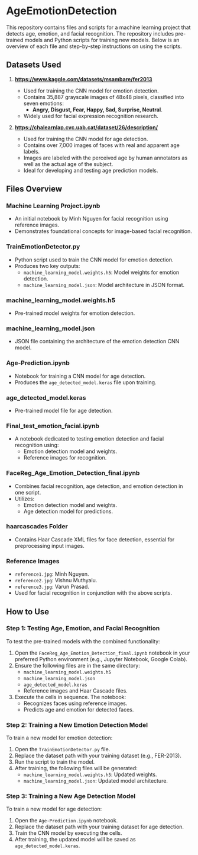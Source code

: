 # AgeEmotionDetection

This repository contains files and scripts for a machine learning project that detects age, emotion, and facial recognition. The repository includes pre-trained models and Python scripts for training new models. Below is an overview of each file and step-by-step instructions on using the scripts.

## Datasets Used

1. **https://www.kaggle.com/datasets/msambare/fer2013**
   - Used for training the CNN model for emotion detection.  
   - Contains 35,887 grayscale images of 48x48 pixels, classified into seven emotions:  
     - **Angry, Disgust, Fear, Happy, Sad, Surprise, Neutral**.  
   - Widely used for facial expression recognition research.  

2. **https://chalearnlap.cvc.uab.cat/dataset/26/description/**  
   - Used for training the CNN model for age detection.  
   - Contains over 7,000 images of faces with real and apparent age labels.  
   - Images are labeled with the perceived age by human annotators as well as the actual age of the subject.  
   - Ideal for developing and testing age prediction models.

## Files Overview

### **Machine Learning Project.ipynb**
- An initial notebook by Minh Nguyen for facial recognition using reference images.
- Demonstrates foundational concepts for image-based facial recognition.

### **TrainEmotionDetector.py**
- Python script used to train the CNN model for emotion detection.
- Produces two key outputs:
  - `machine_learning_model.weights.h5`: Model weights for emotion detection.
  - `machine_learning_model.json`: Model architecture in JSON format.

### **machine_learning_model.weights.h5**
- Pre-trained model weights for emotion detection.

### **machine_learning_model.json**
- JSON file containing the architecture of the emotion detection CNN model.

### **Age-Prediction.ipynb**
- Notebook for training a CNN model for age detection.
- Produces the `age_detected_model.keras` file upon training.

### **age_detected_model.keras**
- Pre-trained model file for age detection.

### **Final_test_emotion_facial.ipynb**
- A notebook dedicated to testing emotion detection and facial recognition using:
  - Emotion detection model and weights.
  - Reference images for recognition.

### **FaceReg_Age_Emotion_Detection_final.ipynb**
- Combines facial recognition, age detection, and emotion detection in one script.
- Utilizes:
  - Emotion detection model and weights.
  - Age detection model for predictions.

### **haarcascades Folder**
- Contains Haar Cascade XML files for face detection, essential for preprocessing input images.

### **Reference Images**
- `reference1.jpg`: Minh Nguyen.
- `reference2.jpg`: Vishnu Muthyalu.
- `reference3.jpg`: Varun Prasad.
- Used for facial recognition in conjunction with the above scripts.

## How to Use

### **Step 1: Testing Age, Emotion, and Facial Recognition**
To test the pre-trained models with the combined functionality:
1. Open the `FaceReg_Age_Emotion_Detection_final.ipynb` notebook in your preferred Python environment (e.g., Jupyter Notebook, Google Colab).
2. Ensure the following files are in the same directory:
   - `machine_learning_model.weights.h5`
   - `machine_learning_model.json`
   - `age_detected_model.keras`
   - Reference images and Haar Cascade files.
3. Execute the cells in sequence. The notebook:
   - Recognizes faces using reference images.
   - Predicts age and emotion for detected faces.

### **Step 2: Training a New Emotion Detection Model**
To train a new model for emotion detection:
1. Open the `TrainEmotionDetector.py` file.
2. Replace the dataset path with your training dataset (e.g., FER-2013).
3. Run the script to train the model.
4. After training, the following files will be generated:
   - `machine_learning_model.weights.h5`: Updated weights.
   - `machine_learning_model.json`: Updated model architecture.

### **Step 3: Training a New Age Detection Model**
To train a new model for age detection:
1. Open the `Age-Prediction.ipynb` notebook.
2. Replace the dataset path with your training dataset for age detection.
3. Train the CNN model by executing the cells.
4. After training, the updated model will be saved as `age_detected_model.keras`.

